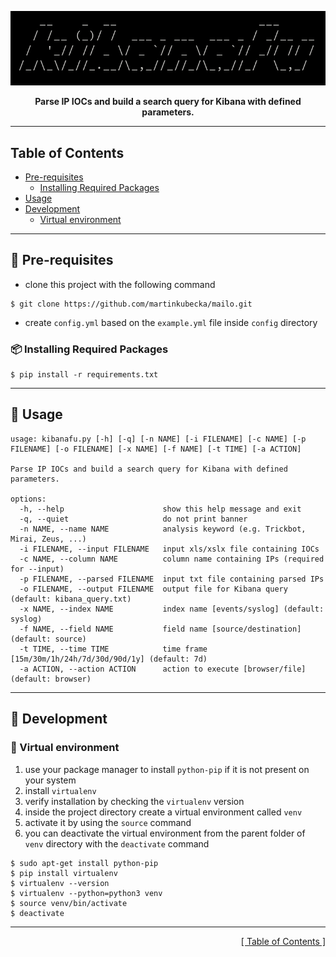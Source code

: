 <p align="center">
<img src="https://github.com/martinkubecka/kibanafu/blob/main/docs/banner.png" alt="Logo">
<p align="center"><b>Parse IP IOCs and build a search query for Kibana with defined parameters.</b><br>
</p>

---
<h2 id="table-of-contents">Table of Contents</h2>

- [Pre-requisites](#notebook_with_decorative_cover-pre-requisites)
  - [Installing Required Packages](#package-installing-required-packages)
- [Usage](#speech_balloon-usage)
- [Development](#toolbox-development)
  - [Virtual environment](#office-virtual-environment)

---
## :notebook_with_decorative_cover: Pre-requisites

- clone this project with the following command

```
$ git clone https://github.com/martinkubecka/mailo.git
```
- create `config.yml` based on the `example.yml` file inside `config` directory

### :package: Installing Required Packages

```
$ pip install -r requirements.txt
```

---
## :speech_balloon: Usage

```
usage: kibanafu.py [-h] [-q] [-n NAME] [-i FILENAME] [-c NAME] [-p FILENAME] [-o FILENAME] [-x NAME] [-f NAME] [-t TIME] [-a ACTION]

Parse IP IOCs and build a search query for Kibana with defined parameters.

options:
  -h, --help                      show this help message and exit
  -q, --quiet                     do not print banner
  -n NAME, --name NAME            analysis keyword (e.g. Trickbot, Mirai, Zeus, ...)
  -i FILENAME, --input FILENAME   input xls/xslx file containing IOCs
  -c NAME, --column NAME          column name containing IPs (required for --input)
  -p FILENAME, --parsed FILENAME  input txt file containing parsed IPs
  -o FILENAME, --output FILENAME  output file for Kibana query (default: kibana_query.txt)
  -x NAME, --index NAME           index name [events/syslog] (default: syslog)
  -f NAME, --field NAME           field name [source/destination] (default: source)
  -t TIME, --time TIME            time frame [15m/30m/1h/24h/7d/30d/90d/1y] (default: 7d)
  -a ACTION, --action ACTION      action to execute [browser/file] (default: browser)
```

---
## :toolbox: Development

### :office: Virtual environment

1. use your package manager to install `python-pip` if it is not present on your system
3. install `virtualenv`
4. verify installation by checking the `virtualenv` version
5. inside the project directory create a virtual environment called `venv`
6. activate it by using the `source` command
7. you can deactivate the virtual environment from the parent folder of `venv` directory with the `deactivate` command

```
$ sudo apt-get install python-pip
$ pip install virtualenv
$ virtualenv --version
$ virtualenv --python=python3 venv
$ source venv/bin/activate
$ deactivate
```

---

<div align="right">
<a href="#table-of-contents">[ Table of Contents ]</a>
</div>